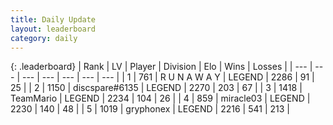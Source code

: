 ```yaml
---
title: Daily Update
layout: leaderboard
category: daily
---
```


{: .leaderboard}
| Rank | LV | Player | Division | Elo | Wins | Losses |
| --- | --- | --- | --- | --- | --- | --- |
| <span data-change="1">1</span> | 761 | <span title="ID: 66144">R U N A W A Y</span> | LEGEND | <span data-change="9">2286</span> | <span data-change="2">91</span> | <span data-change="0">25</span> |
| <span data-change="-1">2</span> | 1150 | <span title="ID: 203132">discspare#6135</span> | LEGEND | <span data-change="-11">2270</span> | <span data-change="1">203</span> | <span data-change="1">67</span> |
| <span data-change="0">3</span> | 1418 | <span title="ID: 164871">TeamMario</span> | LEGEND | <span data-change="0">2234</span> | <span data-change="0">104</span> | <span data-change="0">26</span> |
| <span data-change="0">4</span> | 859 | <span title="ID: 416373">miracle03</span> | LEGEND | <span data-change="32">2230</span> | <span data-change="12">140</span> | <span data-change="2">48</span> |
| <span data-change="0">5</span> | 1019 | <span title="ID: 315148">gryphonex</span> | LEGEND | <span data-change="22">2216</span> | <span data-change="3">541</span> | <span data-change="0">213</span> |